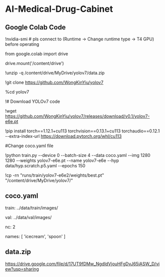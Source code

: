 # AI-Medical-Drug-Cabinet

## Google Colab Code
!nvidia-smi # pls connect to (Runtime -> Change runtime type -> T4 GPU) before operating

from google.colab import drive

drive.mount('/content/drive')

!unzip -q /content/drive/MyDrive/yolov7/data.zip

!git clone https://github.com/WongKinYiu/yolov7

%cd yolov7

!# Download YOLOv7 code

!wget https://github.com/WongKinYiu/yolov7/releases/download/v0.1/yolov7-e6e.pt

!pip install torch==1.12.1+cu113 torchvision==0.13.1+cu113 torchaudio==0.12.1 --extra-index-url https://download.pytorch.org/whl/cu113

#Change coco.yaml file

!python train.py  --device 0 --batch-size 4 --data coco.yaml --img 1280 1280  --weights yolov7-e6e.pt --name yolov7-e6e  --hyp data/hyp.scratch.p5.yaml --epochs 150

!cp -rn "runs/train/yolov7-e6e2/weights/best.pt" "/content/drive/MyDrive/yolov7/"

## coco.yaml

train: ../data/train/images/  

val: ../data/val/images/

nc: 2

names: [ 'icecream', 'spoon' ]


## data.zip
https://drive.google.com/file/d/17UT9fDMw_NgdldVjouHFgDvJ65iASW_D/view?usp=sharing
